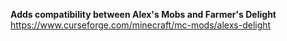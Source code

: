 **Adds compatibility between Alex's Mobs and Farmer's Delight**
https://www.curseforge.com/minecraft/mc-mods/alexs-delight